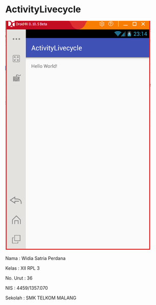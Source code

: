 <h1>ActivityLivecycle</h1>


![ActivityLivecyle](https://github.com/widiasatria/ActivityLivecycle/blob/master/00.png)




Nama : Widia Satria Perdana

Kelas : XII RPL 3

No. Urut : 36

NIS : 4459/1357.070

Sekolah : SMK TELKOM MALANG
